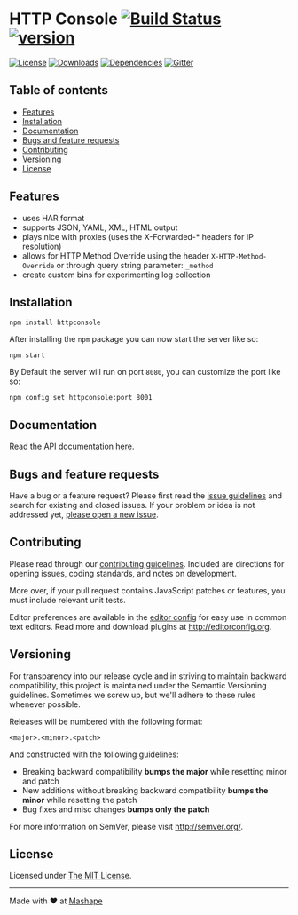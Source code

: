 # HTTP Console [![Build Status][travis-image]][travis-url] [![version][npm-version]][npm-url]

[![License][npm-license]][license-url]
[![Downloads][npm-downloads]][npm-url]
[![Dependencies][david-image]][david-url]
[![Gitter][gitter-image]][gitter-url]

## Table of contents
- [Features](#features) 
- [Installation](#installation) 
- [Documentation](#documentation) 
- [Bugs and feature requests](#bugs-and-feature-requests)
- [Contributing](#contributing)
- [Versioning](#versioning)
- [License](#license)

## Features

- uses HAR format
- supports JSON, YAML, XML, HTML output
- plays nice with proxies (uses the X-Forwarded-* headers for IP resolution)
- allows for HTTP Method Override using the header `X-HTTP-Method-Override` or through query string parameter: `_method`
- create custom bins for experimenting log collection

## Installation

```shell
npm install httpconsole
```

After installing the `npm` package you can now start the server like so:

```shell
npm start
```
By Default the server will run on port `8080`, you can customize the port like so: 

```shell
npm config set httpconsole:port 8001
```

## Documentation

Read the API documentation [here](docs/api.md).

## Bugs and feature requests

Have a bug or a feature request? Please first read the [issue guidelines](CONTRIBUTING.md#using-the-issue-tracker) and search for existing and closed issues. If your problem or idea is not addressed yet, [please open a new issue](/issues).

## Contributing

Please read through our [contributing guidelines](CONTRIBUTING.md). Included are directions for opening issues, coding standards, and notes on development.

More over, if your pull request contains JavaScript patches or features, you must include relevant unit tests.

Editor preferences are available in the [editor config](.editorconfig) for easy use in common text editors. Read more and download plugins at <http://editorconfig.org>.

## Versioning

For transparency into our release cycle and in striving to maintain backward compatibility, this project is maintained under the Semantic Versioning guidelines. Sometimes we screw up, but we'll adhere to these rules whenever possible.

Releases will be numbered with the following format:

`<major>.<minor>.<patch>`

And constructed with the following guidelines:

- Breaking backward compatibility **bumps the major** while resetting minor and patch
- New additions without breaking backward compatibility **bumps the minor** while resetting the patch
- Bug fixes and misc changes **bumps only the patch**

For more information on SemVer, please visit <http://semver.org/>.

## License

Licensed under [The MIT License](LICENSE).

----

Made with &#9829; at [Mashape](https://www.mashape.com/)

[license-url]: https://github.com/ahmadnassri/httpconsole/blob/master/LICENSE

[gitter-url]: https://gitter.im/ahmadnassri/httpconsole
[gitter-image]: https://img.shields.io/badge/Gitter-Join%20Chat-blue.svg?style=flat

[travis-url]: https://travis-ci.org/ahmadnassri/httpconsole
[travis-image]: https://img.shields.io/travis/ahmadnassri/httpconsole.svg?style=flat

[npm-url]: https://www.npmjs.com/package/httpconsole
[npm-license]: https://img.shields.io/npm/l/httpconsole.svg?style=flat
[npm-version]: https://badge.fury.io/js/httpconsole.svg
[npm-downloads]: https://img.shields.io/npm/dm/httpconsole.svg?style=flat

[codeclimate-url]: https://codeclimate.com/github/ahmadnassri/httpconsole
[codeclimate-quality]: https://img.shields.io/codeclimate/github/ahmadnassri/httpconsole.svg?style=flat
[codeclimate-coverage]: https://img.shields.io/codeclimate/coverage/github/ahmadnassri/httpconsole.svg?style=flat

[david-url]: https://david-dm.org/ahmadnassri/httpconsole
[david-image]: https://img.shields.io/david/ahmadnassri/httpconsole.svg?style=flat
